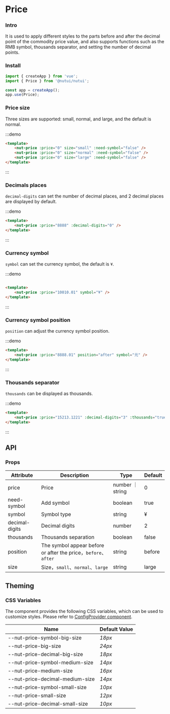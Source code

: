 # Price

### Intro

It is used to apply different styles to the parts before and after the decimal point of the commodity price value, and also supports functions such as the RMB symbol, thousands separator, and setting the number of decimal points.

### Install

```javascript
import { createApp } from 'vue';
import { Price } from '@nutui/nutui';

const app = createApp();
app.use(Price);

```


### Price size

Three sizes are supported: small, normal, and large, and the default is normal.

:::demo

``` html
<template>
    <nut-price :price="0" size="small" :need-symbol="false" />
    <nut-price :price="0" size="normal" :need-symbol="false" />
    <nut-price :price="0" size="large" :need-symbol="false" />
</template>
```

:::

### Decimals places

`decimal-digits` can set the number of decimal places, and 2 decimal places are displayed by default.

:::demo

``` html
<template>
    <nut-price :price="8888" :decimal-digits="0" />
</template>
```

:::

### Currency symbol

`symbol` can set the currency symbol, the default is `¥`.

:::demo

``` html

<template>
    <nut-price :price="10010.01" symbol="¥" />
</template>
```
:::
### Currency symbol position

`position` can adjust the currency symbol position.

:::demo

``` html
<template>
    <nut-price :price="8888.01" position="after" symbol="元" />
</template>
```

:::

### Thousands separator

`thousands` can be displayed as thousands.

:::demo

``` html
<template>
    <nut-price :price="15213.1221" :decimal-digits="3" :thousands="true" />
</template>
```

:::
## API
### Props

| Attribute      | Description                                                | Type            | Default |
|----------------|------------------------------------------------------------|------------------|--------|
| price          | Price                                                      | number ｜ string | 0       |
| need-symbol    | Add symbol                                                 | boolean          | true   |
| symbol         | Symbol type                                                | string           | &yen;  |
| decimal-digits | Decimal digits                                             | number | 2      |
| thousands      | Thousands separation                                       | boolean          | false  |
| position       | The symbol appear before or after the price，`before`、`after` | string           | before |
| size           | Size，`small`、`normal`、`large`                | string           | large |

## Theming

### CSS Variables

The component provides the following CSS variables, which can be used to customize styles. Please refer to [ConfigProvider component](#/en-US/config-provider).

| Name | Default Value | 
| --------------------------------------- | -------------------------- | 
| --nut-price-symbol-big-size| _18px_  |
| --nut-price-big-size| _24px_  |
| --nut-price-decimal-big-size| _18px_  |
| --nut-price-symbol-medium-size| _14px_  |
| --nut-price-medium-size| _16px_  |
| --nut-price-decimal-medium-size| _14px_  |
| --nut-price-symbol-small-size| _10px_  |
| --nut-price-small-size| _12px_  |
| --nut-price-decimal-small-size| _10px_  |